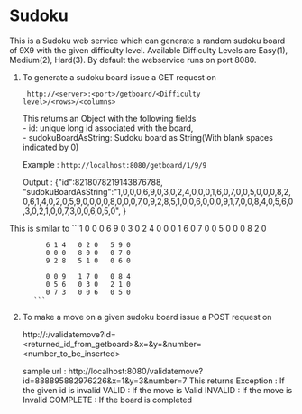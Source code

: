 # Sudoku

This is a Sudoku web service which can generate a random sudoku board of 9X9 with the given difficulty level.
 Available Difficulty Levels are Easy(1), Medium(2), Hard(3).
 By default the webservice runs on port 8080.

1. To generate a sudoku board issue a GET request on 

        http://<server>:<port>/getboard/<Difficulty level>/<rows>/<columns>
        
   This returns an Object with the following fields   
              - id: unique long id associated with the board,   
              - sudokuBoardAsString: Sudoku board as String(With blank spaces indicated by 0)
                   
    Example : `http://localhost:8080/getboard/1/9/9` 
    
    Output  : {"id":8218078219143876788,
                "sudokuBoardAsString":"1,0,0,0,6,9,0,3,0,2,4,0,0,0,1,6,0,7,0,0,5,0,0,0,8,2,0,6,1,4,0,2,0,5,9,0,0,0,0,8,0,0,0,7,0,9,2,8,5,1,0,0,6,0,0,0,9,1,7,0,0,8,4,0,5,6,0,3,0,2,1,0,0,7,3,0,0,6,0,5,0",
                }
                
  This is similar to
          ```1 0 0   0 6 9   0 3 0
             2 4 0   0 0 1   6 0 7
             0 0 5   0 0 0   8 2 0
             
             6 1 4   0 2 0   5 9 0
             0 0 0   8 0 0   0 7 0
             9 2 8   5 1 0   0 6 0
             
             0 0 9   1 7 0   0 8 4
             0 5 6   0 3 0   2 1 0
             0 7 3   0 0 6   0 5 0
          ```

2. To make a move on a given sudoku board issue a POST request on

   http://<server>:<port>/validatemove?id=<returned_id_from_getboard>&x=<x-coordinate>&y=<y-coordinate>&number=<number_to_be_inserted>
   
      sample url : http://localhost:8080/validatemove?id=888895882976226&x=1&y=3&number=7
   This returns
      Exception : If the given id is invalid
      VALID     : If the move is Valid
      INVALID   : If the move is Invalid
      COMPLETE  : If the board is completed
